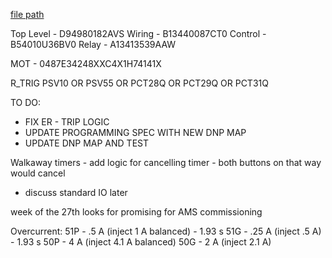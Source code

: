 
[file path](<file:///C:\Users\jnetherton\G&W Electric Co\US-PowerGridAutomation - Documents\_Lazer\116007 - Amptek BNSF>)

Top Level - D94980182AVS
Wiring - B13440087CT0
Control - B54010U36BV0
Relay - A13413539AAW

MOT - 0487E34248XXC4X1H74141X

R_TRIG PSV10 OR PSV55 OR PCT28Q OR PCT29Q OR PCT31Q

TO DO:
- FIX ER - TRIP LOGIC
- UPDATE PROGRAMMING SPEC WITH NEW DNP MAP
- UPDATE DNP MAP AND TEST



Walkaway timers - add logic for cancelling timer - both buttons on that way would cancel
- discuss standard IO later



week of the 27th looks for promising for AMS commissioning

Overcurrent:
51P - .5 A (inject 1 A balanced) - 1.93 s
51G - .25 A (inject .5 A) - 1.93 s
50P - 4 A (inject 4.1 A balanced)
50G - 2 A (inject 2.1 A)